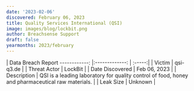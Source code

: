 ```yaml
---
date: '2023-02-06'
discovered: February 06, 2023
title: Quality Services International (QSI)
image: images/blog/lockbit.png
author: Breachsense Support
draft: false
yearmonths: 2023/february
---
```



| Data Breach Report
------------:     |:-------------:    | :-----:|
| Victim      | qsi-q3.de      | 
| Threat Actor      | LockBit      | 
| Date Discovered      | Feb 06, 2023      | 
| Description      | QSI is a leading laboratory for quality control of food, honey and pharmaceutical raw materials.      | 
| Leak Size      | Unknown      | 

